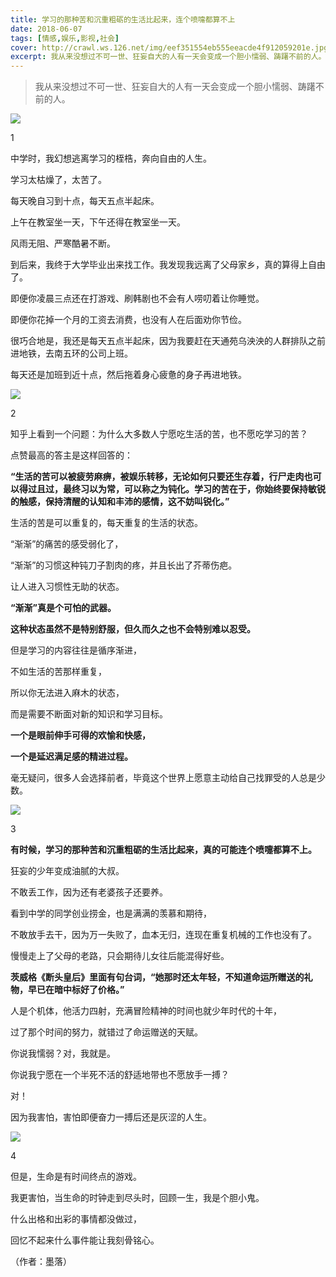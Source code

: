 ```yaml
---
title: 学习的那种苦和沉重粗砺的生活比起来，连个喷嚏都算不上
date: 2018-06-07
tags: [情感,娱乐,影视,社会]
cover: http://crawl.ws.126.net/img/eef351554eb555eeacde4f912059201e.jpg
excerpt: 我从来没想过不可一世、狂妄自大的人有一天会变成一个胆小懦弱、踌躇不前的人。    1
---
```

> 我从来没想过不可一世、狂妄自大的人有一天会变成一个胆小懦弱、踌躇不前的人。  
>

![](http://crawl.ws.126.net/img/eef351554eb555eeacde4f912059201e.jpg)  

1

中学时，我幻想逃离学习的桎梏，奔向自由的人生。

学习太枯燥了，太苦了。

每天晚自习到十点，每天五点半起床。

上午在教室坐一天，下午还得在教室坐一天。

风雨无阻、严寒酷暑不断。

到后来，我终于大学毕业出来找工作。我发现我远离了父母家乡，真的算得上自由了。

即便你凌晨三点还在打游戏、刷韩剧也不会有人唠叨着让你睡觉。

即便你花掉一个月的工资去消费，也没有人在后面劝你节俭。

很巧合地是，我还是每天五点半起床，因为我要赶在天通苑乌泱泱的人群排队之前进地铁，去南五环的公司上班。

每天还是加班到近十点，然后拖着身心疲惫的身子再进地铁。

![](http://crawl.ws.126.net/img/89027043e78679a133410c1692177d23.jpg)  

2

知乎上看到一个问题：为什么大多数人宁愿吃生活的苦，也不愿吃学习的苦？

点赞最高的答主是这样回答的：

**“生活的苦可以被疲劳麻痹，被娱乐转移，无论如何只要还生存着，行尸走肉也可以得过且过，最终习以为常，可以称之为钝化。学习的苦在于，你始终要保持敏锐的触感，保持清醒的认知和丰沛的感情，这不妨叫锐化。”**

生活的苦是可以重复的，每天重复的生活的状态。

“渐渐”的痛苦的感受弱化了，

“渐渐”的习惯这种钝刀子割肉的疼，并且长出了芥蒂伤疤。

让人进入习惯性无助的状态。

**“渐渐”真是个可怕的武器。**

**这种状态虽然不是特别舒服，但久而久之也不会特别难以忍受。**

但是学习的内容往往是循序渐进，

不如生活的苦那样重复，

所以你无法进入麻木的状态，

而是需要不断面对新的知识和学习目标。

**一个是眼前伸手可得的欢愉和快感，**

**一个是延迟满足感的精进过程。**

毫无疑问，很多人会选择前者，毕竟这个世界上愿意主动给自己找罪受的人总是少数。

![](http://crawl.ws.126.net/img/b78889ed184f994403122cad3fe844cf.jpg)  

3

**有时候，学习的那种苦和沉重粗砺的生活比起来，真的可能连个喷嚏都算不上。**

狂妄的少年变成油腻的大叔。

不敢丢工作，因为还有老婆孩子还要养。

看到中学的同学创业捞金，也是满满的羡慕和期待，

不敢放手去干，因为万一失败了，血本无归，连现在重复机械的工作也没有了。

慢慢走上了父母的老路，只会期待儿女往后能混得好些。

**茨威格《断头皇后》里面有句台词，“她那时还太年轻，不知道命运所赠送的礼物，早已在暗中标好了价格。”**

人是个机体，他活力四射，充满冒险精神的时间也就少年时代的十年，

过了那个时间的努力，就错过了命运赠送的天赋。

你说我懦弱？对，我就是。

你说我宁愿在一个半死不活的舒适地带也不愿放手一搏？

对！

因为我害怕，害怕即便奋力一搏后还是灰涩的人生。

![](http://crawl.ws.126.net/img/88115e4de3efbb0a4ef6c534eae2d490.jpg)  

4

但是，生命是有时间终点的游戏。

我更害怕，当生命的时钟走到尽头时，回顾一生，我是个胆小鬼。

什么出格和出彩的事情都没做过，

回忆不起来什么事件能让我刻骨铭心。

（作者：墨落）

